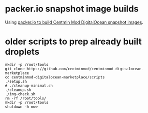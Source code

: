 # packer.io snapshot image builds

Using [packer.io to build Centmin Mod DigitalOcean snapshot images](https://github.com/centminmod/centminmod-digitalocean-marketplace/tree/master/packer).


# older scripts to prep already built droplets

```
mkdir -p /root/tools
git clone https://github.com/centminmod/centminmod-digitalocean-marketplace
cd centminmod-digitalocean-marketplace/scripts
./setup.sh
# ./cleanup-minimal.sh
./cleanup.sh
./img-check.sh
rm -rf /root/tools/
mkdir -p /root/tools
shutdown -h now
```